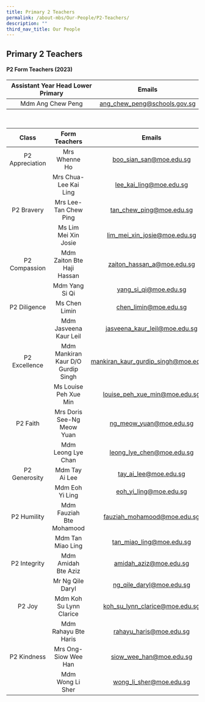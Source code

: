```yaml
---
title: Primary 2 Teachers
permalink: /about-mbs/Our-People/P2-Teachers/
description: ""
third_nav_title: Our People
---
```

## Primary 2 Teachers

#### P2 Form Teachers (2023)

| Assistant Year Head Lower Primary |             Emails           |
|:---------------------------------:|:----------------------------:|
| Mdm Ang Chew Peng                 | ang_chew_peng@schools.gov.sg |

<br>


|      Class      |           Form Teachers            |                Emails                |
|:---------------:|:----------------------------------:|:------------------------------------:|
| P2 Appreciation | Mrs Whenne Ho                      | boo_sian_san@moe.edu.sg              |
|                 | Mrs Chua-Lee Kai Ling              | lee_kai_ling@moe.edu.sg              |
| P2 Bravery      | Mrs Lee-Tan Chew Ping              | tan_chew_ping@moe.edu.sg             |
|                 | Ms Lim Mei Xin Josie               | lim_mei_xin_josie@moe.edu.sg         |
| P2 Compassion   | Mdm Zaiton Bte Haji Hassan         | zaiton_hassan_a@moe.edu.sg           |
|                 | Mdm Yang Si Qi                     | yang_si_qi@moe.edu.sg                |
| P2 Diligence    | Ms Chen Limin                      | chen_limin@moe.edu.sg                |
|                 | Mdm Jasveena Kaur Leil             | jasveena_kaur_leil@moe.edu.sg        |
| P2 Excellence   | Mdm Mankiran Kaur D/O Gurdip Singh | mankiran_kaur_gurdip_singh@moe.edu.sg|
|                 | Ms Louise Peh Xue Min              | louise_peh_xue_min@moe.edu.sg        |
| P2 Faith        | Mrs Doris See-Ng Meow Yuan         | ng_meow_yuan@moe.edu.sg              |
|                 | Mdm Leong Lye Chan                 | leong_lye_chen@moe.edu.sg            |
| P2 Generosity   | Mdm Tay Ai Lee                     | tay_ai_lee@moe.edu.sg                |
|                 | Mdm Eoh Yi Ling                    | eoh_yi_ling@moe.edu.sg               |
| P2 Humility     | Mdm Fauziah Bte Mohamood           | fauziah_mohamood@moe.edu.sg          |
|                 | Mdm Tan Miao Ling                  | tan_miao_ling@moe.edu.sg             |
| P2 Integrity    | Mdm Amidah Bte Aziz                | amidah_aziz@moe.edu.sg               |
|                 | Mr Ng Qile Daryl                   | ng_qile_daryl@moe.edu.sg             |
| P2 Joy          | Mdm Koh Su Lynn Clarice            | koh_su_lynn_clarice@moe.edu.sg       |
|                 | Mdm Rahayu Bte Haris               | rahayu_haris@moe.edu.sg              |
| P2 Kindness     | Mrs Ong-Siow Wee Han               | siow_wee_han@moe.edu.sg              |
|                 | Mdm Wong Li Sher                   | wong_li_sher@moe.edu.sg              |
